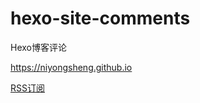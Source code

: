 # hexo-site-comments
Hexo博客评论

https://niyongsheng.github.io

[RSS订阅](https://niyongsheng.github.io/Pages/rss/atom.xml)
